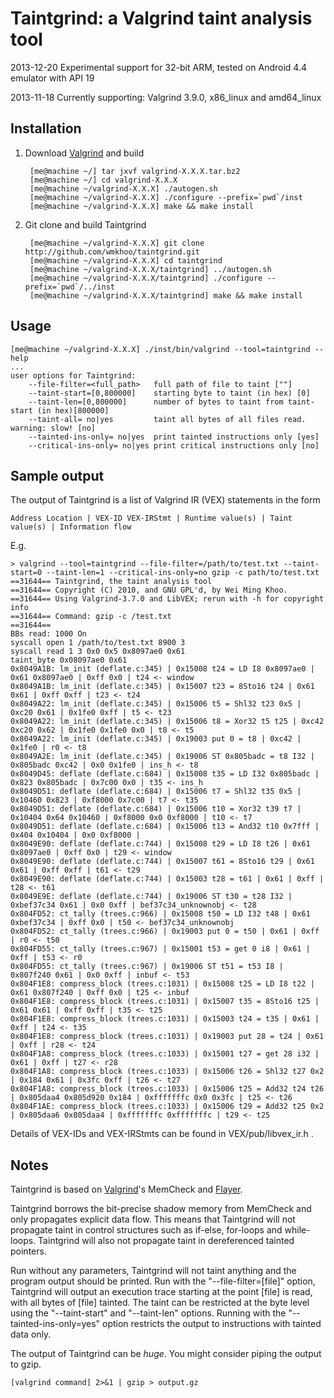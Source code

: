 Taintgrind: a Valgrind taint analysis tool
==========================================


2013-12-20 Experimental support for 32-bit ARM, tested on Android 4.4 emulator with API 19

2013-11-18 Currently supporting: Valgrind 3.9.0, x86\_linux and amd64\_linux



Installation
------------

1. Download [Valgrind](http://valgrind.org) and build


		[me@machine ~/] tar jxvf valgrind-X.X.X.tar.bz2
		[me@machine ~/] cd valgrind-X.X.X
		[me@machine ~/valgrind-X.X.X] ./autogen.sh
		[me@machine ~/valgrind-X.X.X] ./configure --prefix=`pwd`/inst
		[me@machine ~/valgrind-X.X.X] make && make install

2. Git clone and build Taintgrind


		[me@machine ~/valgrind-X.X.X] git clone http://github.com/wmkhoo/taintgrind.git
		[me@machine ~/valgrind-X.X.X] cd taintgrind 
		[me@machine ~/valgrind-X.X.X/taintgrind] ../autogen.sh
		[me@machine ~/valgrind-X.X.X/taintgrind] ./configure --prefix=`pwd`/../inst
		[me@machine ~/valgrind-X.X.X/taintgrind] make && make install

Usage
-----

	[me@machine ~/valgrind-X.X.X] ./inst/bin/valgrind --tool=taintgrind --help
	...
	user options for Taintgrind:
	    --file-filter=<full_path>   full path of file to taint [""]
	    --taint-start=[0,800000]    starting byte to taint (in hex) [0]
	    --taint-len=[0,800000]      number of bytes to taint from taint-start (in hex)[800000]
	    --taint-all= no|yes         taint all bytes of all files read. warning: slow! [no]
	    --tainted-ins-only= no|yes  print tainted instructions only [yes]
	    --critical-ins-only= no|yes print critical instructions only [no]


Sample output
-------------

The output of Taintgrind is a list of Valgrind IR (VEX) statements in the form

	Address Location | VEX-ID VEX-IRStmt | Runtime value(s) | Taint value(s) | Information flow


E.g.


	> valgrind --tool=taintgrind --file-filter=/path/to/test.txt --taint-start=0 --taint-len=1 --critical-ins-only=no gzip -c path/to/test.txt
	==31644== Taintgrind, the taint analysis tool
	==31644== Copyright (C) 2010, and GNU GPL'd, by Wei Ming Khoo.
	==31644== Using Valgrind-3.7.0 and LibVEX; rerun with -h for copyright info
	==31644== Command: gzip -c /test.txt
	==31644== 
	BBs read: 1000 On
	syscall open 1 /path/to/test.txt 8900 3
	syscall read 1 3 0x0 0x5 0x8097ae0 0x61
	taint_byte 0x08097ae0 0x61
	0x8049A1B: lm_init (deflate.c:345) | 0x15008 t24 = LD I8 0x8097ae0 | 0x61 0x8097ae0 | 0xff 0x0 | t24 <- window
	0x8049A1B: lm_init (deflate.c:345) | 0x15007 t23 = 8Sto16 t24 | 0x61 0x61 | 0xff 0xff | t23 <- t24
	0x8049A22: lm_init (deflate.c:345) | 0x15006 t5 = Shl32 t23 0x5 | 0xc20 0x61 | 0x1fe0 0xff | t5 <- t23
	0x8049A22: lm_init (deflate.c:345) | 0x15006 t8 = Xor32 t5 t25 | 0xc42 0xc20 0x62 | 0x1fe0 0x1fe0 0x0 | t8 <- t5
	0x8049A22: lm_init (deflate.c:345) | 0x19003 put 0 = t8 | 0xc42 | 0x1fe0 | r0 <- t8
	0x8049A2E: lm_init (deflate.c:345) | 0x19006 ST 0x805badc = t8 I32 | 0x805badc 0xc42 | 0x0 0x1fe0 | ins_h <- t8
	0x8049D45: deflate (deflate.c:684) | 0x15008 t35 = LD I32 0x805badc | 0x823 0x805badc | 0x7c00 0x0 | t35 <- ins_h
	0x8049D51: deflate (deflate.c:684) | 0x15006 t7 = Shl32 t35 0x5 | 0x10460 0x823 | 0xf8000 0x7c00 | t7 <- t35
	0x8049D51: deflate (deflate.c:684) | 0x15006 t10 = Xor32 t39 t7 | 0x10404 0x64 0x10460 | 0xf8000 0x0 0xf8000 | t10 <- t7
	0x8049D51: deflate (deflate.c:684) | 0x15006 t13 = And32 t10 0x7fff | 0x404 0x10404 | 0x0 0xf8000 | 
	0x8049E90: deflate (deflate.c:744) | 0x15008 t29 = LD I8 t26 | 0x61 0x8097ae0 | 0xff 0x0 | t29 <- window
	0x8049E90: deflate (deflate.c:744) | 0x15007 t61 = 8Sto16 t29 | 0x61 0x61 | 0xff 0xff | t61 <- t29
	0x8049E90: deflate (deflate.c:744) | 0x15003 t28 = t61 | 0x61 | 0xff | t28 <- t61
	0x8049E9E: deflate (deflate.c:744) | 0x19006 ST t30 = t28 I32 | 0xbef37c34 0x61 | 0x0 0xff | bef37c34_unknownobj <- t28
	0x804FD52: ct_tally (trees.c:966) | 0x15008 t50 = LD I32 t48 | 0x61 0xbef37c34 | 0xff 0x0 | t50 <- bef37c34_unknownobj
	0x804FD52: ct_tally (trees.c:966) | 0x19003 put 0 = t50 | 0x61 | 0xff | r0 <- t50
	0x804FD55: ct_tally (trees.c:967) | 0x15001 t53 = get 0 i8 | 0x61 | 0xff | t53 <- r0
	0x804FD55: ct_tally (trees.c:967) | 0x19006 ST t51 = t53 I8 | 0x807f240 0x61 | 0x0 0xff | inbuf <- t53
	0x804F1E8: compress_block (trees.c:1031) | 0x15008 t25 = LD I8 t22 | 0x61 0x807f240 | 0xff 0x0 | t25 <- inbuf
	0x804F1E8: compress_block (trees.c:1031) | 0x15007 t35 = 8Sto16 t25 | 0x61 0x61 | 0xff 0xff | t35 <- t25
	0x804F1E8: compress_block (trees.c:1031) | 0x15003 t24 = t35 | 0x61 | 0xff | t24 <- t35
	0x804F1E8: compress_block (trees.c:1031) | 0x19003 put 28 = t24 | 0x61 | 0xff | r28 <- t24
	0x804F1A8: compress_block (trees.c:1033) | 0x15001 t27 = get 28 i32 | 0x61 | 0xff | t27 <- r28
	0x804F1A8: compress_block (trees.c:1033) | 0x15006 t26 = Shl32 t27 0x2 | 0x184 0x61 | 0x3fc 0xff | t26 <- t27
	0x804F1A8: compress_block (trees.c:1033) | 0x15006 t25 = Add32 t24 t26 | 0x805daa4 0x805d920 0x184 | 0xfffffffc 0x0 0x3fc | t25 <- t26
	0x804F1AE: compress_block (trees.c:1033) | 0x15006 t29 = Add32 t25 0x2 | 0x805daa6 0x805daa4 | 0xfffffffc 0xfffffffc | t29 <- t25

Details of VEX-IDs and VEX-IRStmts can be found in VEX/pub/libvex\_ir.h .

Notes
-----
Taintgrind is based on [Valgrind](http://valgrind.org)'s MemCheck and [Flayer](http://code.google.com/p/flayer/).

Taintgrind borrows the bit-precise shadow memory from MemCheck and only propagates explicit data flow. This means that Taintgrind will not propagate taint in control structures such as if-else, for-loops and while-loops. Taintgrind will also not propagate taint in dereferenced tainted pointers.

Run without any parameters, Taintgrind will not taint anything and the program output should be printed. Run with the "--file-filter=[file]" option, Taintgrind will output an execution trace starting at the point [file] is read, with all bytes of [file] tainted. The taint can be restricted at the byte level using the "--taint-start" and "--taint-len" options. Running with the "--tainted-ins-only=yes" option restricts the output to instructions with tainted data only.

The output of Taintgrind can be *huge*. You might consider piping the output to gzip.

	[valgrind command] 2>&1 | gzip > output.gz

